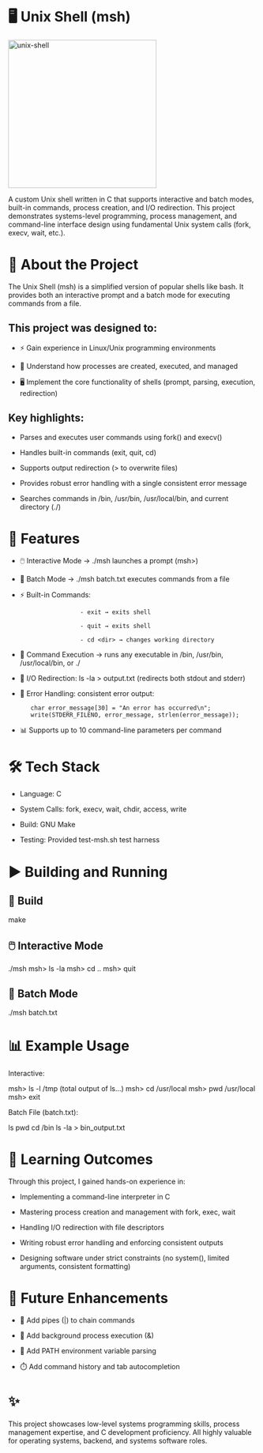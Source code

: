 # 🖥️ Unix Shell (msh)
<img width="300" height="300" alt="unix-shell" src="https://github.com/user-attachments/assets/2a4314a4-0959-427b-9c46-3894b4e65491" />

A custom Unix shell written in C that supports interactive and batch modes, built-in commands, process creation, and I/O redirection. This project demonstrates systems-level programming, process management, and command-line interface design using fundamental Unix system calls (fork, execv, wait, etc.).

# 📖 About the Project
The Unix Shell (msh) is a simplified version of popular shells like bash. It provides both an interactive prompt and a batch mode for executing commands from a file.

## This project was designed to:

- ⚡ Gain experience in Linux/Unix programming environments

- 🔧 Understand how processes are created, executed, and managed

- 🖥️ Implement the core functionality of shells (prompt, parsing, execution, redirection)

## Key highlights:

- Parses and executes user commands using fork() and execv()

- Handles built-in commands (exit, quit, cd)

- Supports output redirection (> to overwrite files)

- Provides robust error handling with a single consistent error message

- Searches commands in /bin, /usr/bin, /usr/local/bin, and current directory (./)


# 🚀 Features

- 🖱️ Interactive Mode → ./msh launches a prompt (msh>)

- 📂 Batch Mode → ./msh batch.txt executes commands from a file

- ⚡ Built-in Commands:

                       - exit → exits shell

                       - quit → exits shell

                       - cd <dir> → changes working directory

- 📝 Command Execution → runs any executable in /bin, /usr/bin, /usr/local/bin, or ./

- 🔄 I/O Redirection: ls -la > output.txt (redirects both stdout and stderr)

- 🐞 Error Handling: consistent error output: 

         char error_message[30] = "An error has occurred\n";
         write(STDERR_FILENO, error_message, strlen(error_message));


- 📊 Supports up to 10 command-line parameters per command

# 🛠️ Tech Stack
- Language: C

- System Calls: fork, execv, wait, chdir, access, write

- Build: GNU Make

- Testing: Provided test-msh.sh test harness

# ▶️ Building and Running

## 🔨 Build
make

## 🖱️ Interactive Mode
./msh
msh> ls -la
msh> cd ..
msh> quit

## 📂 Batch Mode
./msh batch.txt

# 📊 Example Usage
Interactive: 

msh> ls -l /tmp
(total output of ls...)
msh> cd /usr/local
msh> pwd
/usr/local
msh> exit

Batch File (batch.txt):

ls
pwd
cd /bin
ls -la > bin_output.txt

# 🎯 Learning Outcomes
Through this project, I gained hands-on experience in:

- Implementing a command-line interpreter in C

- Mastering process creation and management with fork, exec, wait

- Handling I/O redirection with file descriptors

- Writing robust error handling and enforcing consistent outputs

- Designing software under strict constraints (no system(), limited arguments, consistent formatting)


# 🚀 Future Enhancements

- 🔀 Add pipes (|) to chain commands

- 🧵 Add background process execution (&)

- 🔎 Add PATH environment variable parsing

- ⏱️ Add command history and tab autocompletion


# ✨ 
This project showcases low-level systems programming skills, process management expertise, and C development proficiency. All highly valuable for operating systems, backend, and systems software roles.





                       

